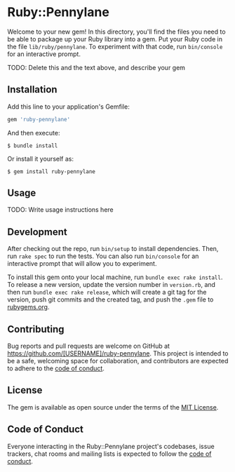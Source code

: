 # Ruby::Pennylane

Welcome to your new gem! In this directory, you'll find the files you need to be able to package up your Ruby library into a gem. Put your Ruby code in the file `lib/ruby/pennylane`. To experiment with that code, run `bin/console` for an interactive prompt.

TODO: Delete this and the text above, and describe your gem

## Installation

Add this line to your application's Gemfile:

```ruby
gem 'ruby-pennylane'
```

And then execute:

    $ bundle install

Or install it yourself as:

    $ gem install ruby-pennylane

## Usage

TODO: Write usage instructions here

## Development

After checking out the repo, run `bin/setup` to install dependencies. Then, run `rake spec` to run the tests. You can also run `bin/console` for an interactive prompt that will allow you to experiment.

To install this gem onto your local machine, run `bundle exec rake install`. To release a new version, update the version number in `version.rb`, and then run `bundle exec rake release`, which will create a git tag for the version, push git commits and the created tag, and push the `.gem` file to [rubygems.org](https://rubygems.org).

## Contributing

Bug reports and pull requests are welcome on GitHub at https://github.com/[USERNAME]/ruby-pennylane. This project is intended to be a safe, welcoming space for collaboration, and contributors are expected to adhere to the [code of conduct](https://github.com/[USERNAME]/ruby-pennylane/blob/master/CODE_OF_CONDUCT.md).

## License

The gem is available as open source under the terms of the [MIT License](https://opensource.org/licenses/MIT).

## Code of Conduct

Everyone interacting in the Ruby::Pennylane project's codebases, issue trackers, chat rooms and mailing lists is expected to follow the [code of conduct](https://github.com/[USERNAME]/ruby-pennylane/blob/master/CODE_OF_CONDUCT.md).
